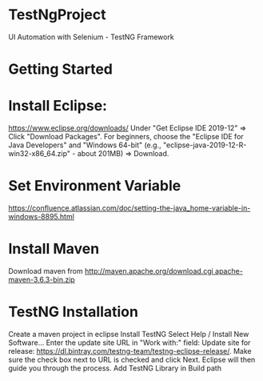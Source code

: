 # TestNgProject
UI Automation with Selenium - TestNG Framework

# Getting Started

# Install Eclipse:
https://www.eclipse.org/downloads/
Under "Get Eclipse IDE 2019-12" ⇒ Click "Download Packages". For beginners, choose the "Eclipse IDE for Java Developers" and "Windows 64-bit" (e.g., "eclipse-java-2019-12-R-win32-x86_64.zip" - about 201MB) ⇒ Download.

# Set Environment Variable
https://confluence.atlassian.com/doc/setting-the-java_home-variable-in-windows-8895.html

# Install Maven
Download maven from http://maven.apache.org/download.cgi apache-maven-3.6.3-bin.zip

# TestNG Installation
  Create a maven project in eclipse
  Install TestNG
  Select Help / Install New Software...
  Enter the update site URL in "Work with:" field:
  Update site for release: https://dl.bintray.com/testng-team/testng-eclipse-release/.
  Make sure the check box next to URL is checked and click Next.
  Eclipse will then guide you through the process.
  Add TestNG Library in Build path

